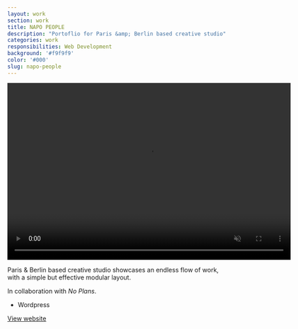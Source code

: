 ```yaml
---
layout: work
section: work
title: NAPO PEOPLE
description: "Portoflio for Paris &amp; Berlin based creative studio"
categories: work
responsibilities: Web Development
background: '#f9f9f9'
color: '#000'
slug: napo-people
---
```


<div>
  <video loop muted playsinline id="{{ page.slug }}" class="browser_img" title="{{ page.title }}"
    preload="auto" width="640" height="400" data-setup="{}">
    <source src="{{ site.root }}/work/videos/napo.mp4#t=0.1" type='video/mp4'>
  </video>
</div>

<p>
  Paris &amp; Berlin based creative studio showcases an endless flow of work, with a simple but effective modular layout.
</p>
<p>
  In collaboration with <em>No Plans</em>.
</p>


<ul class="tags">
  <li>Wordpress</li>
</ul>

<a href="https://napopeople.com/" class="button" rel="external">View website</a>
